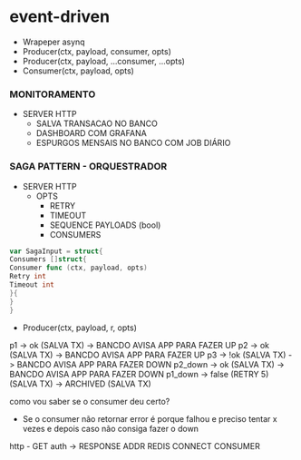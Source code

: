 # event-driven

- Wrapeper asynq
- Producer(ctx, payload, consumer, opts)
- Producer(ctx, payload, ...consumer, ...opts)
- Consumer(ctx, payload, opts)

### MONITORAMENTO

- SERVER HTTP
    - SALVA TRANSACAO NO BANCO
    - DASHBOARD COM GRAFANA
    - ESPURGOS MENSAIS NO BANCO COM JOB DIÁRIO

### SAGA PATTERN - ORQUESTRADOR

- SERVER HTTP
    - OPTS
        - RETRY
        - TIMEOUT
        - SEQUENCE PAYLOADS (bool)
        - CONSUMERS

```go
var SagaInput = struct{
Consumers []struct{
Consumer func (ctx, payload, opts)
Retry int
Timeout int
}{
}          
}

```

- Producer(ctx, payload, r, opts)

p1 -> ok (SALVA TX) -> BANCDO AVISA APP PARA FAZER UP
p2 -> ok (SALVA TX) -> BANCDO AVISA APP PARA FAZER UP
p3 -> !ok (SALVA TX)  -> BANCDO AVISA APP PARA FAZER DOWN
p2_down -> ok (SALVA TX) -> BANCDO AVISA APP PARA FAZER DOWN
p1_down -> false (RETRY 5) (SALVA TX) -> ARCHIVED (SALVA TX)

como vou saber se o consumer deu certo?

- Se o consumer não retornar error é porque falhou e preciso tentar x vezes e depois caso não consiga fazer o down

http - GET auth -> RESPONSE ADDR REDIS
CONNECT CONSUMER